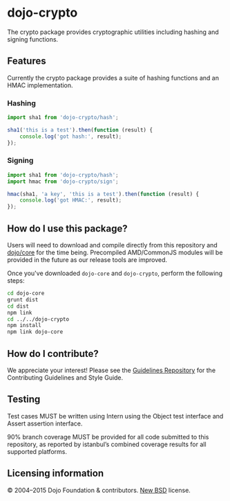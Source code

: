 # dojo-crypto

The crypto package provides cryptographic utilities including hashing and signing functions.

## Features

Currently the crypto package provides a suite of hashing functions and an HMAC implementation.

### Hashing

```ts
import sha1 from 'dojo-crypto/hash';

sha1('this is a test').then(function (result) {
	console.log('got hash:', result);
});
```

### Signing

```ts
import sha1 from 'dojo-crypto/hash';
import hmac from 'dojo-crypto/sign';

hmac(sha1, 'a key', 'this is a test').then(function (result) {
	console.log('got HMAC:', result);
});
```


## How do I use this package?

Users will need to download and compile directly from this repository and
[dojo/core](https://github.com/dojo/core) for the time being. Precompiled
AMD/CommonJS modules will be provided in the future as our release tools are
improved.

Once you've downloaded `dojo-core` and `dojo-crypto`, perform the following
steps:

```sh
cd dojo-core
grunt dist
cd dist
npm link
cd ../../dojo-crypto
npm install
npm link dojo-core
```

## How do I contribute?

We appreciate your interest!  Please see the [Guidelines Repository](https://github.com/dojo/guidelines#readme) for the
Contributing Guidelines and Style Guide.

## Testing

Test cases MUST be written using Intern using the Object test interface and
Assert assertion interface.

90% branch coverage MUST be provided for all code submitted to this repository,
as reported by istanbul’s combined coverage results for all supported
platforms.

## Licensing information

© 2004–2015 Dojo Foundation & contributors. [New BSD](http://opensource.org/licenses/BSD-3-Clause) license.
